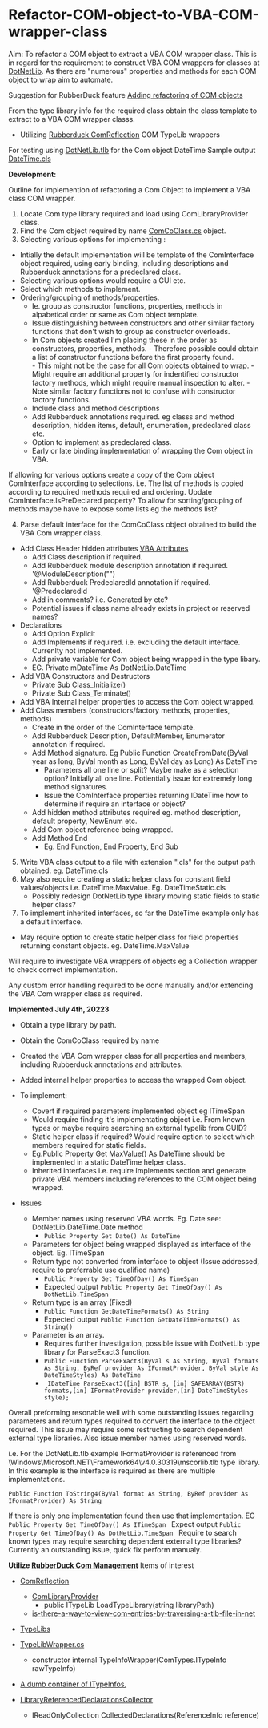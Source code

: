 # Refactor-COM-object-to-VBA-COM-wrapper-class

Aim: To refactor a COM object to extract a VBA COM wrapper class.  This is in regard for the requirement to construct VBA COM wrappers for classes at [DotNetLib]( https://github.com/MarkJohnstoneGitHub/DotNetLib).  As there are "numerous" properties and methods for each COM object to wrap aim to automate.

Suggestion for RubberDuck feature [Adding refactoring of COM objects](https://github.com/rubberduck-vba/Rubberduck/discussions/6111)


From the type library info for the required class obtain the class template to extract to a VBA COM wrapper classs.

- Utilizing [Rubberduck ComReflection](https://github.com/rubberduck-vba/Rubberduck/tree/next/Rubberduck.Parsing/ComReflection) COM TypeLib wrappers

For testing using [DotNetLib.tlb](https://github.com/MarkJohnstoneGitHub/DotNetLib/blob/main/bin/Release/DotNetLib.tlb) for the Com object DateTime 
Sample output [DateTime.cls](https://github.com/MarkJohnstoneGitHub/Refactor-COM-object-to-VBA-COM-wrapper-class/blob/main/C%23/ComRefactorConsoleRDComponents/Output/DateTime.cls)


**Development:**

Outline for implemention of refactoring a Com Object to implement a VBA class COM wrapper. 

1) Locate Com type library required and load using ComLibraryProvider class.
2) Find the Com object required by name [ComCoClass.cs](https://github.com/rubberduck-vba/Rubberduck/blob/next/Rubberduck.Parsing/ComReflection/ComCoClass.cs) object.
3) Selecting various options for implementing :
- Intially the default implementation will be template of the ComInterface object required, using early binding, including descriptions and Rubberduck annotations for a predeclared class.
- Selecting various options would require a GUI etc. 
- Select which methods to implement.
- Ordering/grouping of methods/properties.
     - Ie. group as constructor  functions, properties,  methods in alpabetical order or same as Com object template.
     - Issue distinguishing between constructors and other similar factory functions that don't wish  to group as constructor overloads.
     - In Com objects created I'm placing these in the order as constructors, properties, methods.
           - Therefore possible could obtain a list  of constructor functions before the first property found.   
           - This might not be the case for all Com objects obtained to wrap. 
           - Might require an additional property for indentified constructor factory methods, which might require manual inspection to alter.
           - Note similar factory functions not to confuse with constructor factory functions.
     - Include class and method descriptions
     - Add Rubberduck annotations required. eg classs and  method description, hidden items, default, enumeration, predeclared class etc.
     - Option to implement as predeclared class.
     - Early or late binding implementation of wrapping the Com object in VBA.
  
If allowing for various options create a copy of the Com object ComInterface according to selections. 
i.e. The list of methods is copied according to required methods required and ordering. 
Update ComInterface.IsPreDeclared property?
To allow for sorting/grouping of methods maybe have to expose some lists eg the methods list?

4) Parse default interface for the ComCoClass object obtained to build the VBA Com wrapper class.
- Add Class Header hidden attributes [VBA Attributes](https://vbaplanet.com/attributes.php#:~:text=VBA%20code%20modules%20contain%20attributes,module%20in%20a%20text%20editor.)
  - Add Class description if required.
  - Add Rubberduck module description annotation  if required. '@ModuleDescription("")
  - Add Rubberduck PredeclaredId annotation if required. '@PredeclaredId
  - Add in comments? i.e. Generated by etc?
  - Potential issues if class name already exists in project or reserved names?
- Declarations
   - Add Option Explicit
   - Add Implements if required. i.e. excluding the default interface.  Currenlty not implemented.
   - Add private variable for Com object being wrapped in the type libary.
   - EG. Private mDateTime As DotNetLib.DateTime
- Add VBA Constructors and Destructors
  - Private Sub Class_Initialize()
  - Private Sub Class_Terminate()
- Add VBA Internal helper properties to access the Com object wrapped.
- Add Class members (constructors/factory methods, properties, methods)
  - Create in the order of the ComInterface template.
  - Add Rubberduck Description, DefaultMember, Enumerator annotation if required.
  - Add Method signature. Eg Public Function CreateFromDate(ByVal year as long, ByVal month as Long, ByVal day as Long) As DateTime
     - Parameters all one line or split? Maybe make as a selection option? Initially all one line. Potientially issue for extremely long method signatures.
     - Issue the ComInterface properties returning IDateTime how to determine if require an interface or object?
  - Add hidden method attributes required eg. method description, default property, NewEnum etc.
  - Add Com object reference being wrapped.
  - Add Method End
     - Eg.  End Function, End Property, End Sub
5) Write VBA class output to a file with extension ".cls" for the output path obtained. eg. DateTime.cls
6) May also require creating a static helper class for constant field values/objects i.e. DateTime.MaxValue. Eg. DateTimeStatic.cls
     - Possibly redesign DotNetLib type library moving  static fields  to static helper class?
7) To implement inherited interfaces, so far the DateTime example only has a default interface.
- May require option to create static helper class for field properties returning constant objects. eg. DateTime.MaxValue

Will require to investigate VBA wrappers of objects eg a Collection wrapper to check correct implementation.

Any custom error handling required to be done manually and/or extending the VBA Com wrapper class as required.

**Implemented July 4th, 20223**
- Obtain a type library by path.
- Obtain the ComCoClass required by name
- Created the VBA Com wrapper class for all properties and members, including Rubberduck annotations and attributes.
- Added internal helper properties to access the wrapped Com object.
- To implement:
     - Covert if required parameters implemented object eg ITimeSpan
     - Would require finding it's implementating object i.e. From known types or maybe require searching an external typelib from GUID?
     - Static helper class if required? Would require option to select which members required for static fields.
     - Eg.Public Property Get MaxValue() As DateTime should be implemented in a static DateTime helper class.
     - Inherited interfaces i.e. require Implements section and generate private VBA members including references to the COM object being wrapped.
 
- Issues
  - Member names using reserved VBA words. Eg. Date see: DotNetLib.DateTime.Date method
       - ``` Public Property Get Date() As DateTime ```
  - Parameters for object being wrapped displayed as interface of the object. Eg. ITimeSpan
  - Return type not converted from interface to object (Issue addressed, require to preferrable use qualified name)
       - ```Public Property Get TimeOfDay() As TimeSpan ```
       - Expected output ```Public Property Get TimeOfDay() As DotNetLib.TimeSpan ```
  - Return type is an array (Fixed)
       - ```Public Function GetDateTimeFormats() As String ```
       - Expected output ```Public Function GetDateTimeFormats() As String() ```
  - Parameter is an array.
       - Requires further investigation, possible issue with DotNetLib type library for ParseExact3 function.  
       - ``` Public Function ParseExact3(ByVal s As String, ByVal formats As String, ByRef provider As IFormatProvider, ByVal style As DateTimeStyles) As DateTime ```
       - ``` IDateTime ParseExact3([in] BSTR s,	[in] SAFEARRAY(BSTR) formats,[in] IFormatProvider provider,[in] DateTimeStyles style);```

Overall preforming resonable well with some outstanding issues regarding parameters and return types required to convert the interface to the object required.
This issue may require some restructing to search dependent external type libraries. Also issue member names using reserved words.

i.e. For the DotNetLib.tlb example IFormatProvider is referenced from \Windows\Microsoft.NET\Framework64\v4.0.30319\mscorlib.tlb type library.
In this example is the interface is required as there are multiple implementations. 

```
Public Function ToString4(ByVal format As String, ByRef provider As IFormatProvider) As String
```

If there is only one implementation found then use that implementation. 
EG  ```Public Property Get TimeOfDay() As ITimeSpan ```
Expect output  ```Public Property Get TimeOfDay() As DotNetLib.TimeSpan ```
Require to search known types may require searching dependent external type libraries? Currently an outstanding issue, quick fix perform manualy.


**Utilize [RubberDuck Com Management](https://github.com/rubberduck-vba/Rubberduck](https://github.com/rubberduck-vba/Rubberduck/tree/next/Rubberduck.VBEEditor/ComManagement))**
Items of interest

- [ComReflection](https://github.com/rubberduck-vba/Rubberduck/tree/next/Rubberduck.Parsing/ComReflection)
    - [ComLibraryProvider](https://github.com/rubberduck-vba/Rubberduck/blob/next/Rubberduck.Parsing/ComReflection/ComLibraryProvider.cs)
        - public ITypeLib LoadTypeLibrary(string libraryPath)
    - [is-there-a-way-to-view-com-entries-by-traversing-a-tlb-file-in-net](https://stackoverflow.com/questions/43875454/is-there-a-way-to-view-com-entries-by-traversing-a-tlb-file-in-net) 

- [TypeLibs](https://github.com/rubberduck-vba/Rubberduck/tree/next/Rubberduck.VBEEditor/ComManagement/TypeLibs)

- [TypeLibWrapper.cs](https://github.com/rubberduck-vba/Rubberduck/blob/next/Rubberduck.VBEEditor/ComManagement/TypeLibs/TypeLibWrapper.cs)
    - constructor  internal TypeInfoWrapper(ComTypes.ITypeInfo rawTypeInfo)

- [A dumb container of ITypeInfos.](https://github.com/rubberduck-vba/Rubberduck/blob/next/Rubberduck.VBEEditor/ComManagement/TypeLibs/Utility/SimpleCustomTypeLibrary.cs)

- [LibraryReferencedDeclarationsCollector](https://github.com/rubberduck-vba/Rubberduck/blob/next/Rubberduck.Parsing/ComReflection/LibraryReferencedDeclarationsCollector.cs)
  - IReadOnlyCollection<Declaration> CollectedDeclarations(ReferenceInfo reference)



